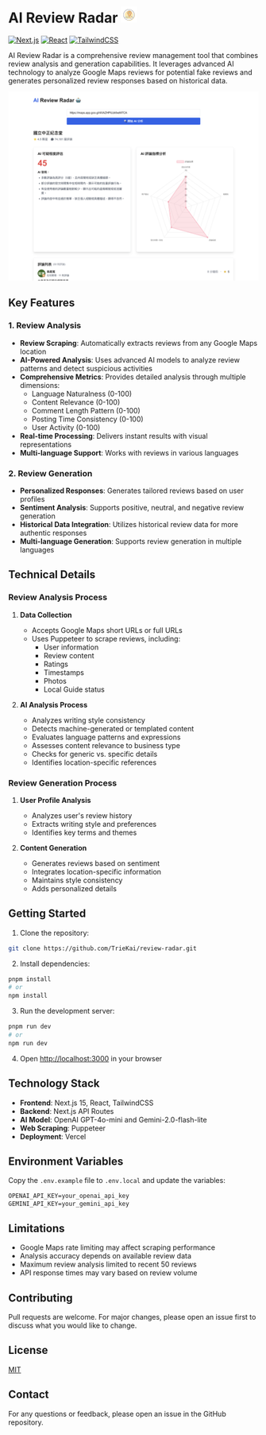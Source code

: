 # AI Review Radar <img src="public/review-radar.svg" alt="AI Review Radar Icon" width="32" height="32" />

[![Next.js](https://img.shields.io/badge/Next.js-15-black)](https://nextjs.org/)
[![React](https://img.shields.io/badge/React-19-blue)](https://reactjs.org/)
[![TailwindCSS](https://img.shields.io/badge/TailwindCSS-3-06B6D4)](https://tailwindcss.com/)

AI Review Radar is a comprehensive review management tool that combines review analysis and generation capabilities. It leverages advanced AI technology to analyze Google Maps reviews for potential fake reviews and generates personalized review responses based on historical data.

![Demo Screenshot](public/demo.png)

## Key Features

### 1. Review Analysis
- **Review Scraping**: Automatically extracts reviews from any Google Maps location
- **AI-Powered Analysis**: Uses advanced AI models to analyze review patterns and detect suspicious activities
- **Comprehensive Metrics**: Provides detailed analysis through multiple dimensions:
  - Language Naturalness (0-100)
  - Content Relevance (0-100)
  - Comment Length Pattern (0-100)
  - Posting Time Consistency (0-100)
  - User Activity (0-100)
- **Real-time Processing**: Delivers instant results with visual representations
- **Multi-language Support**: Works with reviews in various languages

### 2. Review Generation
- **Personalized Responses**: Generates tailored reviews based on user profiles
- **Sentiment Analysis**: Supports positive, neutral, and negative review generation
- **Historical Data Integration**: Utilizes historical review data for more authentic responses
- **Multi-language Generation**: Supports review generation in multiple languages

## Technical Details

### Review Analysis Process
1. **Data Collection**
   - Accepts Google Maps short URLs or full URLs
   - Uses Puppeteer to scrape reviews, including:
     - User information
     - Review content
     - Ratings
     - Timestamps
     - Photos
     - Local Guide status

2. **AI Analysis Process**
   - Analyzes writing style consistency
   - Detects machine-generated or templated content
   - Evaluates language patterns and expressions
   - Assesses content relevance to business type
   - Checks for generic vs. specific details
   - Identifies location-specific references

### Review Generation Process
1. **User Profile Analysis**
   - Analyzes user's review history
   - Extracts writing style and preferences
   - Identifies key terms and themes

2. **Content Generation**
   - Generates reviews based on sentiment
   - Integrates location-specific information
   - Maintains style consistency
   - Adds personalized details

## Getting Started

1. Clone the repository:
```bash
git clone https://github.com/TrieKai/review-radar.git
```

2. Install dependencies:
```bash
pnpm install
# or
npm install
```

3. Run the development server:
```bash
pnpm run dev
# or
npm run dev
```

4. Open [http://localhost:3000](http://localhost:3000) in your browser

## Technology Stack

- **Frontend**: Next.js 15, React, TailwindCSS
- **Backend**: Next.js API Routes
- **AI Model**: OpenAI GPT-4o-mini and Gemini-2.0-flash-lite
- **Web Scraping**: Puppeteer
- **Deployment**: Vercel

## Environment Variables

Copy the `.env.example` file to `.env.local` and update the variables:

```env
OPENAI_API_KEY=your_openai_api_key
GEMINI_API_KEY=your_gemini_api_key
```

## Limitations

- Google Maps rate limiting may affect scraping performance
- Analysis accuracy depends on available review data
- Maximum review analysis limited to recent 50 reviews
- API response times may vary based on review volume

## Contributing

Pull requests are welcome. For major changes, please open an issue first to discuss what you would like to change.

## License

[MIT](https://choosealicense.com/licenses/mit/)

## Contact

For any questions or feedback, please open an issue in the GitHub repository.